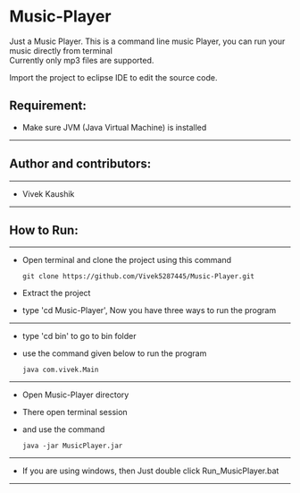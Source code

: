 # Music-Player

Just a Music Player. This is a command line music Player, you can run your music directly from terminal  
Currently only mp3 files are supported.

Import the project to eclipse IDE to edit the source code.


## Requirement:

- Make sure JVM (Java Virtual Machine) is installed

---

## Author and contributors:

---

* Vivek Kaushik

---

## How to Run:

---

* Open terminal and clone the project using this command

      git clone https://github.com/Vivek5287445/Music-Player.git

* Extract the project

* type 'cd Music-Player', Now you have three ways to run the program

---

* type 'cd bin' to go to bin folder

* use the command given below to run the program 

      java com.vivek.Main

---

* Open Music-Player directory

* There open terminal session

* and use the command

      java -jar MusicPlayer.jar

---

* If you are using windows, then Just double click Run_MusicPlayer.bat

---------------------------------------------------------------------------
